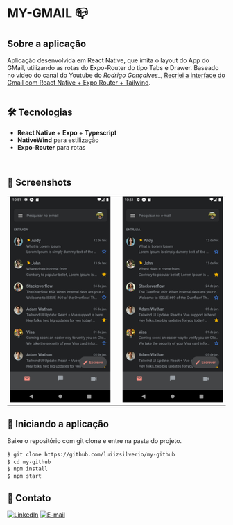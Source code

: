 # MY-GMAIL 📪

## Sobre a aplicação
Aplicação desenvolvida em React Native, que imita o layout do App do GMail, utilizando as rotas do Expo-Router do tipo Tabs e Drawer. Baseado no vídeo do canal do Youtube do _Rodrigo Gonçalves__, [Recriei a interface do Gmail com React Native + Expo Router + Tailwind](https://www.youtube.com/watch?v=sVyuyUZPxiQ).<br />
<br />

## :hammer_and_wrench: Tecnologias
  * __React Native__ + __Expo__ + __Typescript__
  * __NativeWind__ para estilização
  * __Expo-Router__ para rotas

<br />


## :camera_flash: Screenshots
<table>
  <tr>
    <td>
      <img src="https://github.com/luiizsilverio/my-gmail/blob/master/src/assets/tela1.png">
    <td>
    <td>
      <img src="https://github.com/luiizsilverio/my-gmail/blob/master/src/assets/tela1.png">
    </td>
  </tr>
</table>


## :car: Iniciando a aplicação
Baixe o repositório com git clone e entre na pasta do projeto.
```bash
$ git clone https://github.com/luiizsilverio/my-github
$ cd my-github
$ npm install 
$ npm start
```


## :email: Contato
[![LinkedIn](https://img.shields.io/badge/LinkedIn-0077B5?style=for-the-badge&logo=linkedin&logoColor=white)](https://www.linkedin.com/in/luiz-s-de-oliveira-6b6067210)
[![E-mail](https://img.shields.io/badge/Gmail-D14836?style=for-the-badge&logo=gmail&logoColor=white)](mailto:luiiz.silverio@gmail.com)
